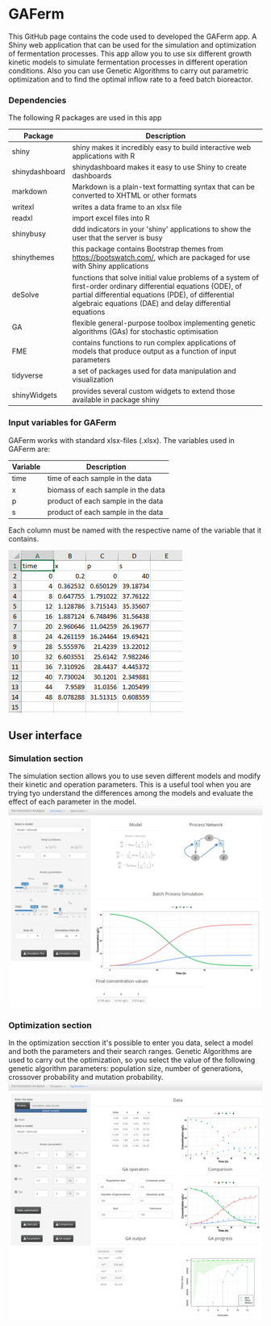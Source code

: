 # GAFerm
This GitHub page contains the code used to developed the GAFerm app. A Shiny web application that can be used for the simulation and optimization of fermentation processes. This app allow you to use six different growth kinetic models to simulate fermentation processes in different operation conditions. Also you can use Genetic Algorithms to carry out parametric optimization and to find the optimal inflow rate to a feed batch bioreactor.

### Dependencies 
The following R packages are used in this app 

| Package          	| Description |
|----------------------	|----------------------------------------------------------------------------------	|
| shiny |shiny makes it incredibly easy to build interactive web applications with R|
| shinydashboard | shinydashboard makes it easy to use Shiny to create dashboards|
| markdown | Markdown is a plain-text formatting syntax that can be converted to XHTML or other formats |
| writexl | writes a data frame to an xlsx file |
| readxl | import excel files into R|
| shinybusy | ddd indicators in your 'shiny' applications to show the user that the server is busy |
| shinythemes | this package contains Bootstrap themes from https://bootswatch.com/, which are packaged for use with Shiny applications |
| deSolve | functions that solve initial value problems of a system of first-order ordinary differential equations (ODE), of partial differential equations (PDE), of differential algebraic equations (DAE) and delay differential equations |
| GA | flexible general-purpose toolbox implementing genetic algorithms (GAs) for stochastic optimisation|
| FME | contains functions to run complex applications of models that produce output as a function of input parameters |
| tidyverse | a set of packages used for data manipulation and visualization |
| shinyWidgets | provides several custom widgets to extend those available in package shiny |


### Input variables for **GAFerm**
GAFerm works with standard xlsx-files (.xlsx). The variables used in GAFerm are:

| Variable             	| Description |
|----------------------	|----------------------------------------------------------------------------------	|
| time | time of each sample in the data|
| x | biomass of each sample in the data |
| p | product of each sample in the data |
| s | product of each sample in the data |


Each column must be named with the respective name of the variable that it contains.

![Alt text](readme_files/data_format.PNG)

## User interface  

### Simulation section
The simulation section allows you to use seven different models and modify their kinetic and operation parameters. This is a useful tool when you are trying tyo understand the differences among the models and evaluate the effect of each parameter in the model.
![Alt text](readme_files/user_interface_sim.jpeg)


### Optimization section 
In the optimization secction it's possible to enter you data, select a model and both the parameters and their search ranges. Genetic Algorithms are used to carry out the optimization, so you select the value of the following genetic algorithm parameters: population size, number of generations, crossover probability and mutation probability. 
![Alt text](readme_files/user_interface_opt.jpeg)
